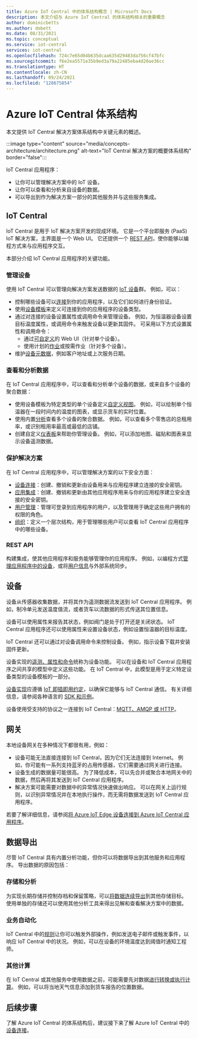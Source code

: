 ```yaml
---
title: Azure IoT Central 中的体系结构概念 | Microsoft Docs
description: 本文介绍与 Azure IoT Central 的体系结构相关的重要概念
author: dominicbetts
ms.author: dobett
ms.date: 08/31/2021
ms.topic: conceptual
ms.service: iot-central
services: iot-central
ms.openlocfilehash: 724c7e65d04b635dcaa635d29483da756cf47bfc
ms.sourcegitcommit: f6e2ea5571e35b9ed3a79a22485eba4d20ae36cc
ms.translationtype: HT
ms.contentlocale: zh-CN
ms.lasthandoff: 09/24/2021
ms.locfileid: "128675854"
---
```

# <a name="azure-iot-central-architecture"></a>Azure IoT Central 体系结构

本文提供 IoT Central 解决方案体系结构中关键元素的概述。

:::image type="content" source="media/concepts-architecture/architecture.png" alt-text="IoT Central 解决方案的概要体系结构" border="false":::

IoT Central 应用程序：

- 让你可以管理解决方案中的 IoT 设备。
- 让你可以查看和分析来自设备的数据。
- 可以导出到作为解决方案一部分的其他服务并与这些服务集成。

## <a name="iot-central"></a>IoT Central

IoT Central 是用于 IoT 解决方案开发的现成环境。 它是一个平台即服务 (PaaS) IoT 解决方案，主界面是一个 Web UI。 它还提供一个 [REST API](#rest-api)，使你能够以编程方式来与应用程序交互。

本部分介绍 IoT Central 应用程序的关键功能。

### <a name="manage-devices"></a>管理设备

使用 IoT Central 可以管理向解决方案发送数据的 [IoT 设备](#devices)群。 例如，可以：

- 控制哪些设备可以[连接](concepts-get-connected.md)到你的应用程序，以及它们如何进行身份验证。
- 使用[设备模板](concepts-device-templates.md)来定义可连接到你的应用程序的设备类型。
- 通过对连接的设备设置属性或调用命令来管理设备。 例如，为恒温器设备设置目标温度属性，或调用命令来触发设备以更新其固件。 可采用以下方式设置属性和调用命令：
  - 通过[可自定义](concepts-device-templates.md#views)的 Web UI（针对单个设备）。
  - 使用计划的[作业](howto-manage-devices-in-bulk.md)或按需作业（针对多个设备）。
- 维护[设备元数据](concepts-device-templates.md#cloud-properties)，例如客户地址或上次服务日期。

### <a name="view-and-analyze-data"></a>查看和分析数据

在 IoT Central 应用程序中，可以查看和分析单个设备的数据，或来自多个设备的聚合数据：

- 使用设备模板为特定类型的单个设备定义[自定义视图](howto-set-up-template.md#views)。 例如，可以绘制单个恒温器在一段时间内的温度的图表，或显示货车的实时位置。
- 使用内置[分析](tutorial-use-device-groups.md)查看多个设备的聚合数据。 例如，可以查看多个零售店的总租用率，或识别租用率最高或最低的店铺。
- 创建自定义[仪表板](howto-manage-dashboards.md)来帮助你管理设备。 例如，可以添加地图、磁贴和图表来显示设备遥测数据。  

### <a name="secure-your-solution"></a>保护解决方案

在 IoT Central 应用程序中，可以管理解决方案的以下安全方面：

- [设备连接](concepts-get-connected.md)：创建、撤销和更新由设备用来与应用程序建立连接的安全密钥。
- [应用集成](howto-authorize-rest-api.md#get-an-api-token)：创建、撤销和更新由其他应用程序用来与你的应用程序建立安全连接的安全密钥。
- [用户管理](howto-manage-users-roles.md)：管理可登录到应用程序的用户，以及管理用于确定这些用户拥有的权限的角色。
- [组织](howto-create-organizations.md)：定义一个层次结构，用于管理哪些用户可以查看 IoT Central 应用程序中的哪些设备。

### <a name="rest-api"></a>REST API

构建集成，使其他应用程序和服务能够管理你的应用程序。 例如，以编程方式[管理应用程序中的设备](howto-control-devices-with-rest-api.md)，或将[用户信息](howto-manage-users-roles-with-rest-api.md)与外部系统同步。

## <a name="devices"></a>设备

设备从传感器收集数据，并将其作为遥测数据流发送到 IoT Central 应用程序。 例如，制冷单元发送温度值流，或者货车以流数据的形式传送其位置信息。

设备可以使用属性来报告其状态，例如阀门是处于打开还是关闭状态。 IoT Central 应用程序还可以使用属性来设置设备状态，例如设置恒温器的目标温度。

IoT Central 还可以通过对设备调用命令来控制设备。 例如，指示设备下载并安装固件更新。

设备实现的[遥测、属性和命令](concepts-telemetry-properties-commands.md)统称为设备功能。 可以在设备和 IoT Central 应用程序之间共享的模型中定义这些功能。 在 IoT Central 中，此模型是用于定义特定设备类型的设备模板的一部分。

[设备实现](tutorial-connect-device.md)应遵循 [IoT 即插即用约定](../../iot-develop/concepts-convention.md)，以确保它能够与 IoT Central 通信。 有关详细信息，请参阅各种语言的 [SDK 和示例](../../iot-develop/libraries-sdks.md)。

设备使用受支持的协议之一连接到 IoT Central：[MQTT、AMQP 或 HTTP](../../iot-hub/iot-hub-devguide-protocols.md)。

## <a name="gateways"></a>网关

本地设备网关在多种情况下都很有用，例如：

- 设备可能无法直接连接到 IoT Central，因为它们无法连接到 Internet。 例如，你可能有一系列支持蓝牙的占用传感器，它们需要通过网关进行连接。
- 设备生成的数据量可能很高。 为了降低成本，可以先合并或聚合本地网关中的数据，然后再将其发送到 IoT Central 应用程序。
- 解决方案可能需要对数据中的异常情况快速做出响应。 可以在网关上运行规则，以识别异常情况并在本地执行操作，而无需将数据发送到 IoT Central 应用程序。

若要了解详细信息，请参阅[将 Azure IoT Edge 设备连接到 Azure IoT Central 应用程序](concepts-iot-edge.md)。

## <a name="data-export"></a>数据导出

尽管 IoT Central 具有内置分析功能，但你可以将数据导出到其他服务和应用程序。 导出数据的原因包括：

### <a name="storage-and-analysis"></a>存储和分析

为实现长期存储并控制存档和保留策略，可以[将数据连续导出](howto-export-data.md)到其他存储目标。 使用单独的存储还可以使用其他分析工具来得出见解和查看解决方案中的数据。

### <a name="business-automation"></a>业务自动化

IoT Central 中的[规则](howto-configure-rules-advanced.md)让你可以触发外部操作，例如发送电子邮件或触发事件，以响应 IoT Central 中的状况。 例如，可以在设备的环境温度达到阈值时通知工程师。

### <a name="additional-computation"></a>其他计算

在 IoT Central 或其他服务中使用数据之前，可能需要先对数据[进行转换或执行计算](howto-transform-data.md)。 例如，可以将当地天气信息添加到货车报告的位置数据。

## <a name="next-steps"></a>后续步骤

了解 Azure IoT Central 的体系结构后，建议接下来了解 Azure IoT Central 中的[设备连接](concepts-get-connected.md)。
